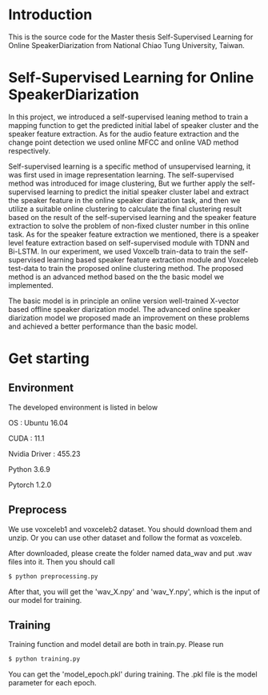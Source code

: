 
# Introduction
This is the source code for the Master thesis Self-Supervised Learning for Online SpeakerDiarization from National Chiao Tung University, Taiwan. 

# Self-Supervised Learning for Online SpeakerDiarization

  In this project, we introduced a self-supervised leaning method to train a mapping function to get the predicted initial label of speaker cluster and the speaker feature extraction. As for the audio feature extraction and the change point detection we used online MFCC and online VAD method respectively. 
  
  Self-supervised learning is a specific method of unsupervised learning, it was first used in image representation learning. The self-supervised method was introduced for image clustering, But we further apply the self-supervised learning to predict the initial speaker cluster label and extract the speaker feature in the online speaker diarization task, and then we utilize a suitable online clustering to calculate the final clustering result based on the result of the self-supervised learning and the speaker feature extraction to solve the problem of non-fixed cluster number in this online task. As for the speaker feature extraction we mentioned, there is a speaker level feature extraction based on self-supervised module with TDNN and Bi-LSTM. In our experiment, we used Voxcelb train-data to train the self-supervised learning based speaker feature extraction module and Voxceleb test-data to train the proposed online clustering method. The proposed method is an advanced method based on the the basic model we implemented. 
  
  The basic model is in principle an online version well-trained X-vector based offline speaker diarization model. The advanced online speaker diarization model we proposed made an improvement on these problems and achieved a better performance than the basic model.

# Get starting
## Environment
The developed environment is listed in below

OS : Ubuntu 16.04

CUDA : 11.1

Nvidia Driver : 455.23

Python 3.6.9

Pytorch 1.2.0

## Preprocess

  We use voxceleb1 and voxceleb2 dataset. You should download them and unzip. Or you can use other dataset and follow the format as voxceleb.

After downloaded, please create the folder named data_wav and put .wav files into it. Then you should call 
```bash
$ python preprocessing.py 
```
After that, you will get the 'wav_X.npy' and 'wav_Y.npy', which is the input of our model for training.

## Training

Training function and model detail are both in train.py. Please run 
```bash
$ python training.py
```

You can get the 'model_epoch.pkl' during training. The .pkl file is the model parameter for each epoch.



